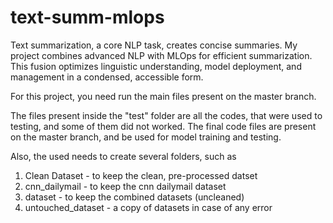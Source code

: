 # text-summ-mlops
Text summarization, a core NLP task, creates concise summaries. My project combines advanced NLP with MLOps for efficient summarization. This fusion optimizes linguistic understanding, model deployment, and management in a condensed, accessible form.

For this project, you need run the main files present on the master branch. 

The files present inside the "test" folder are all the codes, that were used to testing, and some of them did not worked. The final code files are present on the master branch, and be used for model training and testing.

Also, the used needs to create several folders, such as 

1. Clean Dataset - to keep the clean, pre-processed datset
2. cnn_dailymail - to keep the cnn dailymail dataset
3. dataset - to keep the combined datasets (uncleaned)
4. untouched_dataset - a copy of datasets in case of any error
